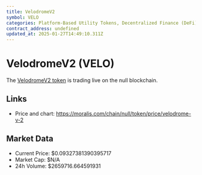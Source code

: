 ```yaml
---
title: VelodromeV2
symbol: VELO
categories: Platform-Based Utility Tokens, Decentralized Finance (DeFi), Automated Market Maker (AMM)
contract_address: undefined
updated_at: 2025-01-27T14:49:10.311Z
---
```


# VelodromeV2 (VELO)
The [VelodromeV2 token](https://moralis.com/chain/null/token/price/velodrome-v-2) is trading live on the null blockchain.

## Links
- Price and chart: https://moralis.com/chain/null/token/price/velodrome-v-2

## Market Data
- Current Price: $0.09327381390395717
- Market Cap: $N/A
- 24h Volume: $2659716.664591931
